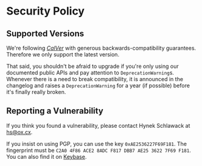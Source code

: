 # Security Policy

## Supported Versions

We're following [*CalVer*](https://calver.org) with generous backwards-compatibility guarantees.
Therefore we only support the latest version.

That said, you shouldn't be afraid to upgrade if you're only using our documented public APIs and pay attention to `DeprecationWarning`s.
Whenever there is a need to break compatibility, it is announced in the changelog and raises a `DeprecationWarning` for a year (if possible) before it's finally really broken.


## Reporting a Vulnerability

If you think you found a vulnerability, please contact Hynek Schlawack at <hs@ox.cx>.

If you insist on using PGP, you can use the key `0xAE2536227F69F181`.
The fingerprint must be `C2A0 4F86 ACE2 8ADC F817 DBB7 AE25 3622 7F69 F181`.
You can also find it on [Keybase](https://keybase.io/hynek).
